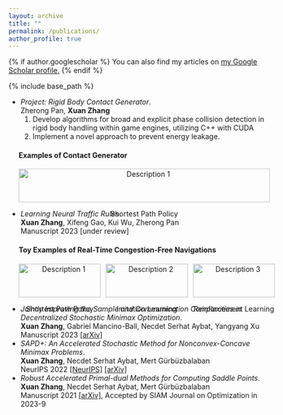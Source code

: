 ```yaml
---
layout: archive
title: ""
permalink: /publications/
author_profile: true
---
```


{% if author.googlescholar %}
  You can also find my articles on <u><a href="{{author.googlescholar}}">my Google Scholar profile</a>.</u>
{% endif %}

{% include base_path %}

<!--{% for post in site.publications reversed %}
  {% include archive-single.html %}
{% endfor %}-->

* *Project: Rigid Body Contact Generator*.\
   Zherong Pan,  **Xuan Zhang**
  1. Develop algorithms for broad and explicit phase collision detection in rigid body handling within game engines, utilizing C++ with CUDA
  2. Implement a novel approach to prevent energy leakage.
     
<h4 style="margin-left: 20px;">Examples of Contact Generator</h4>

<div style="display: flex; flex-direction: row; justify-content: space-between; width: 100%; margin-left: 20px;">

  <div style="flex: 1; text-align: center; margin-right: 2%;">
    <img src="/images/ContactGenerator.gif" alt="Description 1" style="width: 100%;">
    <p>Shortest Path Policy</p>
  </div>

</div>


* *Learning Neural Traffic Rules*.\
   **Xuan Zhang**, Xifeng Gao, Kui Wu, Zherong Pan\
  Manuscript 2023 [under review]
  
<h4 style="margin-left: 20px;">Toy Examples of Real-Time Congestion-Free Navigations</h4>

<div style="display: flex; flex-direction: row; justify-content: space-between; width: 100%; margin-left: 20px;">

  <div style="flex: 1; text-align: center; margin-right: 2%;">
    <img src="/images/UNSEEN1_SP.gif" alt="Description 1" style="width: 100%;">
    <p>Shortest Path Policy</p>
  </div>

  <div style="flex: 1; text-align: center; margin-right: 2%;">
    <img src="/images/UNSEEN1_IL.gif" alt="Description 2" style="width: 100%;">
    <p>Imitation Learning</p>
  </div>

  <div style="flex: 1; text-align: center;">
    <img src="/images/UNSEEN1_RL.gif" alt="Description 3" style="width: 100%;">
    <p>Reinforcement Learning</p>
  </div>

</div>


* *Jointly Improving the Sample and Communication Complexities in Decentralized Stochastic Minimax Optimization*.\
   **Xuan Zhang**, Gabriel Mancino-Ball, Necdet Serhat Aybat, Yangyang Xu\
  Manuscript 2023 [[arXiv]](https://arxiv.org/abs/2307.09421)
* *SAPD+: An Accelerated Stochastic Method for Nonconvex-Concave Minimax Problems*. \
  **Xuan Zhang**, Necdet Serhat Aybat, Mert Gürbüzbalaban \
  NeurIPS 2022 [[NeurIPS]](https://papers.nips.cc/paper_files/paper/2022/hash/880d8999c07a8efc9bbbeb0c38f50765-Abstract-Conference.html) [[arXiv]](https://arxiv.org/abs/2205.15084)
* *Robust Accelerated Primal-dual Methods for Computing Saddle Points*.\
   **Xuan Zhang**, Necdet Serhat Aybat, Mert Gürbüzbalaban\
  Manuscript 2021 [[arXiv]](https://arxiv.org/abs/2111.12743), Accepted by SIAM Journal on Optimization in 2023-9


